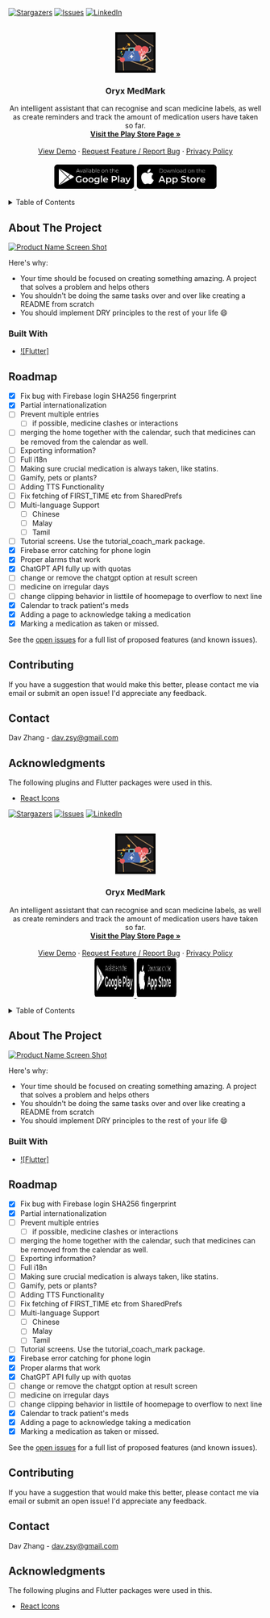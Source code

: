 [![Stargazers][stars-shield]][stars-url]
[![Issues][issues-shield]][issues-url]
[![LinkedIn][linkedin-shield]][linkedin-url]

<!-- PROJECT LOGO -->
<br />
<div align="center">
  <a href="https://play.google.com/store/apps/details?id=com.davz.medocr">
    <img src="images/logo.png" alt="Logo" width="80" height="80">
  </a>
  <h3 align="center">Oryx MedMark</h3>
  <p align="center">
    An intelligent assistant that can recognise and scan medicine labels, as well as create reminders and track the amount of medication users have taken so far.
    <br />
    <a href="https://play.google.com/store/apps/details?id=com.davz.medocr"><strong>Visit the Play Store Page »</strong></a>
    <br />
    <br />
    <a href="https://youtube.com">View Demo</a>
    ·
    <a href="https://github.com/BetAlph/Oryx-MedMark/issues">Request Feature / Report Bug</a>
    ·
    <a href="https://github.com/BetAlph/Oryx-MedMark/blob/main/PRIVACY_POLICY.md">Privacy Policy</a>
    <br />
    <br />
    <a href="https://play.google.com/store/apps/details?id=com.davz.medocr">
    <img src="images/googlestore.png" alt="Logo" width="160" height="50">
    <a href="https://play.google.com/store/apps/details?id=com.davz.medocr">
    <img src="images/applestore.png" alt="Logo" width="160" height="50">
  </a>
  </p>
</div>



<!-- TABLE OF CONTENTS -->
<details>
  <summary>Table of Contents</summary>
  <ol>
    <li>
      <a href="#about-the-project">About The Project</a>
      <ul>
        <li><a href="#built-with">Built With</a></li>
      </ul>
    </li>
    <li><a href="#usage">Usage</a></li>
    <li><a href="#roadmap">Roadmap</a></li>
    <li><a href="#contributing">Contributing</a></li>
    <li><a href="#contact">Contact</a></li>
    <li><a href="#acknowledgments">Acknowledgments</a></li>
  </ol>
</details>



<!-- ABOUT THE PROJECT -->
## About The Project

[![Product Name Screen Shot][product-screenshot]](https://example.com)

Here's why:
* Your time should be focused on creating something amazing. A project that solves a problem and helps others
* You shouldn't be doing the same tasks over and over like creating a README from scratch
* You should implement DRY principles to the rest of your life :smile:





### Built With

* [![Flutter]][Flutter-url]



<!-- ROADMAP -->
## Roadmap

- [x] Fix bug with Firebase login SHA256 fingerprint
- [x] Partial internationalization
- [ ] Prevent multiple entries
    - [ ] if possible, medicine clashes or interactions
- [ ] merging the home together with the calendar, such that medicines can be removed from the calendar as well.
- [ ] Exporting information?
- [ ] Full i18n
- [ ] Making sure crucial medication is always taken, like statins. 
- [ ] Gamify, pets or plants?
- [ ] Adding TTS Functionality
- [ ] Fix fetching of FIRST_TIME etc from SharedPrefs
- [ ] Multi-language Support
    - [ ] Chinese
    - [ ] Malay
    - [ ] Tamil
- [ ] Tutorial screens. Use the tutorial_coach_mark package.
- [x] Firebase error catching for phone login
- [x] Proper alarms that work
- [x] ChatGPT API fully up with quotas
- [ ] change or remove the chatgpt option at result screen
- [ ] medicine on irregular days
- [ ] change clipping behavior in listtile of hoomepage to overflow to next line
- [x] Calendar to track patient's meds
- [x] Adding a page to acknowledge taking a medication
- [x] Marking a medication as taken or missed.

See the [open issues](https://github.com/BetAlph/Oryx-MedMark/issues) for a full list of proposed features (and known issues).

<!-- CONTRIBUTING -->
## Contributing

If you have a suggestion that would make this better, please contact me via email or submit an open issue! I'd appreciate any feedback.

<!-- CONTACT -->
## Contact

Dav Zhang - dav.zsy@gmail.com

<!-- ACKNOWLEDGMENTS -->
## Acknowledgments

The following plugins and Flutter packages were used in this.

* [React Icons](https://react-icons.github.io/react-icons/search)



<!-- MARKDOWN LINKS & IMAGES -->
[stars-shield]: https://img.shields.io/github/stars/othneildrew/Best-README-Template.svg?style=for-the-badge
[stars-url]: https://github.com/BetAlph/Oryx-MedMark/stargazers
[issues-shield]: https://img.shields.io/github/issues/othneildrew/Best-README-Template.svg?style=for-the-badge
[issues-url]: https://github.com/BetAlph/Oryx-MedMark/issues
[linkedin-shield]: https://img.shields.io/badge/-LinkedIn-black.svg?style=for-the-badge&logo=linkedin&colorB=555
[linkedin-url]: [https://linkedin.com/in/othneildrew](https://www.linkedin.com/in/dav-zhang/)
[product-screenshot]: images/screenshot.png
[flutter-url]: https://flutter.dev
[![Stargazers][stars-shield]][stars-url]
[![Issues][issues-shield]][issues-url]
[![LinkedIn][linkedin-shield]][linkedin-url]

<!-- PROJECT LOGO -->
<br />
<div align="center">
  <a href="https://play.google.com/store/apps/details?id=com.davz.medocr">
    <img src="images/logo.png" alt="Logo" width="80" height="80">
  </a>
  <h3 align="center">Oryx MedMark</h3>
  <p align="center">
    An intelligent assistant that can recognise and scan medicine labels, as well as create reminders and track the amount of medication users have taken so far.
    <br />
    <a href="https://play.google.com/store/apps/details?id=com.davz.medocr"><strong>Visit the Play Store Page »</strong></a>
    <br />
    <br />
    <a href="https://youtube.com">View Demo</a>
    ·
    <a href="https://github.com/BetAlph/Oryx-MedMark/issues">Request Feature / Report Bug</a>
    ·
    <a href="https://github.com/BetAlph/Oryx-MedMark/blob/main/PRIVACY_POLICY.md">Privacy Policy</a>
    <br />
    <a href="https://play.google.com/store/apps/details?id=com.davz.medocr">
    <img src="images/googlestore.png" alt="Logo" width="80" height="80">
    <a href="https://play.google.com/store/apps/details?id=com.davz.medocr">
    <img src="images/applestore.png" alt="Logo" width="80" height="80">
  </a>
  </p>
</div>



<!-- TABLE OF CONTENTS -->
<details>
  <summary>Table of Contents</summary>
  <ol>
    <li>
      <a href="#about-the-project">About The Project</a>
      <ul>
        <li><a href="#built-with">Built With</a></li>
      </ul>
    </li>
    <li><a href="#usage">Usage</a></li>
    <li><a href="#roadmap">Roadmap</a></li>
    <li><a href="#contributing">Contributing</a></li>
    <li><a href="#contact">Contact</a></li>
    <li><a href="#acknowledgments">Acknowledgments</a></li>
  </ol>
</details>



<!-- ABOUT THE PROJECT -->
## About The Project

[![Product Name Screen Shot][product-screenshot]](https://example.com)

Here's why:
* Your time should be focused on creating something amazing. A project that solves a problem and helps others
* You shouldn't be doing the same tasks over and over like creating a README from scratch
* You should implement DRY principles to the rest of your life :smile:





### Built With

* [![Flutter]][Flutter-url]



<!-- ROADMAP -->
## Roadmap

- [x] Fix bug with Firebase login SHA256 fingerprint
- [x] Partial internationalization
- [ ] Prevent multiple entries
    - [ ] if possible, medicine clashes or interactions
- [ ] merging the home together with the calendar, such that medicines can be removed from the calendar as well.
- [ ] Exporting information?
- [ ] Full i18n
- [ ] Making sure crucial medication is always taken, like statins. 
- [ ] Gamify, pets or plants?
- [ ] Adding TTS Functionality
- [ ] Fix fetching of FIRST_TIME etc from SharedPrefs
- [ ] Multi-language Support
    - [ ] Chinese
    - [ ] Malay
    - [ ] Tamil
- [ ] Tutorial screens. Use the tutorial_coach_mark package.
- [x] Firebase error catching for phone login
- [x] Proper alarms that work
- [x] ChatGPT API fully up with quotas
- [ ] change or remove the chatgpt option at result screen
- [ ] medicine on irregular days
- [ ] change clipping behavior in listtile of hoomepage to overflow to next line
- [x] Calendar to track patient's meds
- [x] Adding a page to acknowledge taking a medication
- [x] Marking a medication as taken or missed.

See the [open issues](https://github.com/BetAlph/Oryx-MedMark/issues) for a full list of proposed features (and known issues).

<!-- CONTRIBUTING -->
## Contributing

If you have a suggestion that would make this better, please contact me via email or submit an open issue! I'd appreciate any feedback.

<!-- CONTACT -->
## Contact

Dav Zhang - dav.zsy@gmail.com

<!-- ACKNOWLEDGMENTS -->
## Acknowledgments

The following plugins and Flutter packages were used in this.

* [React Icons](https://react-icons.github.io/react-icons/search)



<!-- MARKDOWN LINKS & IMAGES -->
[stars-shield]: https://img.shields.io/github/stars/othneildrew/Best-README-Template.svg?style=for-the-badge
[stars-url]: https://github.com/BetAlph/Oryx-MedMark/stargazers
[issues-shield]: https://img.shields.io/github/issues/othneildrew/Best-README-Template.svg?style=for-the-badge
[issues-url]: https://github.com/BetAlph/Oryx-MedMark/issues
[linkedin-shield]: https://img.shields.io/badge/-LinkedIn-black.svg?style=for-the-badge&logo=linkedin&colorB=555
[linkedin-url]: [https://linkedin.com/in/othneildrew](https://www.linkedin.com/in/dav-zhang/)
[product-screenshot]: images/screenshot.png
[flutter-url]: https://flutter.dev
